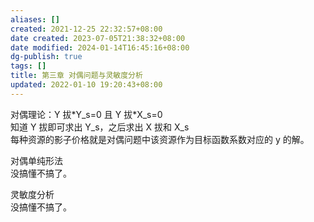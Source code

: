 ```yaml
---
aliases: []
created: 2021-12-25 22:32:57+08:00
date created: 2023-07-05T21:38:32+08:00
date modified: 2024-01-14T16:45:16+08:00
dg-publish: true
tags: []
title: 第三章 对偶问题与灵敏度分析
updated: 2022-01-10 19:20:43+08:00
---
```


对偶理论：Y 拔\*Y_s=0 且 Y 拔\*X_s=0  
知道 Y 拔即可求出 Y_s，之后求出 X 拔和 X_s  
每种资源的影子价格就是对偶问题中该资源作为目标函数系数对应的 y 的解。

对偶单纯形法  
没搞懂不搞了。

灵敏度分析  
没搞懂不搞了。